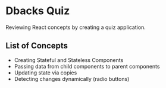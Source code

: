 # Dbacks Quiz

Reviewing React concepts by creating a quiz application.

## List of Concepts

* Creating Stateful and Stateless Components
* Passing data from child components to parent components
* Updating state via copies
* Detecting changes dynamically (radio buttons)